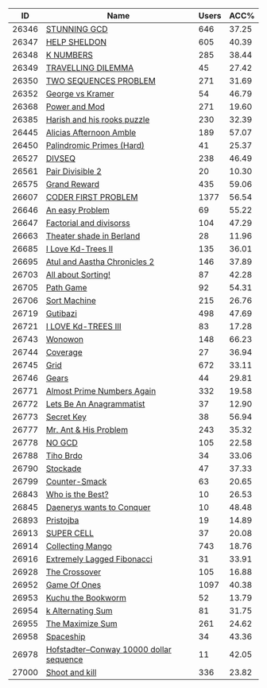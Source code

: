 | ID | Name | Users | ACC% |
|---|---|---|---|
| 26346 | [STUNNING GCD](https://www.spoj.com/problems/NINJA3) | 646 | 37.25 |
| 26347 | [HELP SHELDON](https://www.spoj.com/problems/NINJA4) | 605 | 40.39 |
| 26348 | [K NUMBERS](https://www.spoj.com/problems/NINJA5) | 285 | 38.44 |
| 26349 | [TRAVELLING DILEMMA](https://www.spoj.com/problems/NINJA6) | 45 | 27.42 |
| 26350 | [TWO SEQUENCES PROBLEM](https://www.spoj.com/problems/NINJA7) | 271 | 31.69 |
| 26352 | [George vs Kramer](https://www.spoj.com/problems/NINJA8) | 54 | 46.79 |
| 26368 | [Power and Mod](https://www.spoj.com/problems/PWRANDMOD) | 271 | 19.60 |
| 26385 | [Harish and his rooks puzzle](https://www.spoj.com/problems/HARISH_PUZZLE) | 230 | 32.39 |
| 26445 | [Alicias Afternoon Amble](https://www.spoj.com/problems/AMBLE) | 189 | 57.07 |
| 26450 | [Palindromic Primes (Hard)](https://www.spoj.com/problems/PALPRIM) | 41 | 25.37 |
| 26527 | [DIVSEQ](https://www.spoj.com/problems/DIVSEQ) | 238 | 46.49 |
| 26561 | [Pair Divisible 2](https://www.spoj.com/problems/PAIRDIV2) | 20 | 10.30 |
| 26575 | [Grand Reward](https://www.spoj.com/problems/GR) | 435 | 59.06 |
| 26607 | [CODER FIRST PROBLEM](https://www.spoj.com/problems/CDRSANJ) | 1377 | 56.54 |
| 26646 | [An easy Problem](https://www.spoj.com/problems/ADDAP) | 69 | 55.22 |
| 26647 | [Factorial and divisorss](https://www.spoj.com/problems/FACTDIV) | 104 | 47.29 |
| 26663 | [Theater shade in Berland](https://www.spoj.com/problems/TAXI2) | 28 | 11.96 |
| 26685 | [I Love Kd-Trees II](https://www.spoj.com/problems/ILKQUERY2) | 135 | 36.01 |
| 26695 | [Atul and Aastha Chronicles 2](https://www.spoj.com/problems/AAC2) | 146 | 37.89 |
| 26703 | [All about Sorting!](https://www.spoj.com/problems/MINDIFF) | 87 | 42.28 |
| 26705 | [Path Game](https://www.spoj.com/problems/PATHGAME) | 92 | 54.31 |
| 26706 | [Sort Machine](https://www.spoj.com/problems/SORTMAC) | 215 | 26.76 |
| 26719 | [Gutibazi](https://www.spoj.com/problems/NUMPATH) | 498 | 47.69 |
| 26721 | [I LOVE Kd-TREES III](https://www.spoj.com/problems/ILKQUERYIII) | 83 | 17.28 |
| 26743 | [Wonowon](https://www.spoj.com/problems/WONOWON) | 148 | 66.23 |
| 26744 | [Coverage](https://www.spoj.com/problems/SERCOVERAGE) | 27 | 36.94 |
| 26745 | [Grid](https://www.spoj.com/problems/SERGRID) | 672 | 33.11 |
| 26746 | [Gears](https://www.spoj.com/problems/SERGEARS) | 44 | 29.81 |
| 26771 | [Almost Prime Numbers Again](https://www.spoj.com/problems/KPRIMESB) | 332 | 19.58 |
| 26772 | [Lets Be An Anagrammatist](https://www.spoj.com/problems/ANGRMTST) | 37 | 12.90 |
| 26773 | [Secret Key](https://www.spoj.com/problems/ICCSECRET) | 38 | 56.94 |
| 26777 | [Mr. Ant & His Problem](https://www.spoj.com/problems/ANTP) | 243 | 35.32 |
| 26778 | [NO GCD](https://www.spoj.com/problems/NGCD) | 105 | 22.58 |
| 26788 | [Tiho Brdo](https://www.spoj.com/problems/SHILL) | 34 | 33.06 |
| 26790 | [Stockade](https://www.spoj.com/problems/STO) | 47 | 37.33 |
| 26799 | [Counter-Smack](https://www.spoj.com/problems/COU) | 63 | 20.65 |
| 26843 | [Who is the Best?](https://www.spoj.com/problems/INS16F) | 10 | 26.53 |
| 26845 | [Daenerys wants to Conquer](https://www.spoj.com/problems/INS16H) | 10 | 48.48 |
| 26893 | [Pristojba](https://www.spoj.com/problems/PRISTOJBA) | 19 | 14.89 |
| 26913 | [SUPER CELL](https://www.spoj.com/problems/SCELL) | 37 | 20.08 |
| 26914 | [Collecting Mango](https://www.spoj.com/problems/CMG) | 743 | 18.76 |
| 26916 | [Extremely Lagged Fibonacci](https://www.spoj.com/problems/EXLAGFIB) | 31 | 33.91 |
| 26928 | [The Crossover](https://www.spoj.com/problems/CROSSOVER) | 105 | 16.88 |
| 26952 | [Game Of Ones](https://www.spoj.com/problems/GOO) | 1097 | 40.38 |
| 26953 | [Kuchu the Bookworm](https://www.spoj.com/problems/BOOKWORM) | 52 | 13.79 |
| 26954 | [k Alternating Sum](https://www.spoj.com/problems/KALTSUM) | 81 | 31.75 |
| 26955 | [The Maximize Sum](https://www.spoj.com/problems/TMSUM) | 261 | 24.62 |
| 26958 | [Spaceship](https://www.spoj.com/problems/SPACESHIP) | 34 | 43.36 |
| 26978 | [Hofstadter–Conway 10000 dollar sequence](https://www.spoj.com/problems/HC10000) | 11 | 42.05 |
| 27000 | [Shoot and kill](https://www.spoj.com/problems/BGSHOOT) | 336 | 23.82 |

